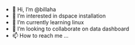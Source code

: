 - 👋 Hi, I’m @billaha
- 👀 I’m interested in dspace installation
- 🌱 I’m currently learning linux
- 💞️ I’m looking to collaborate on data dashboard
- 📫 How to reach me ...

<!---
billaha/billaha is a ✨ special ✨ repository because its `README.md` (this file) appears on your GitHub profile.
You can click the Preview link to take a look at your changes.
--->
